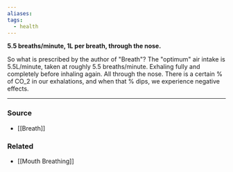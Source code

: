 ```yaml
---
aliases: 
tags:
  - health
---
```

**5.5 breaths/minute, 1L per breath, through the nose.**

So what is prescribed by the author of "Breath"? The "optimum" air intake is 5.5L/minute, taken at roughly 5.5 breaths/minute. Exhaling fully and completely before inhaling again. All through the nose. There is a certain % of CO_2 in our exhalations, and when that % dips, we experience negative effects.

---

### Source
- [[Breath]]

### Related
- [[Mouth Breathing]]